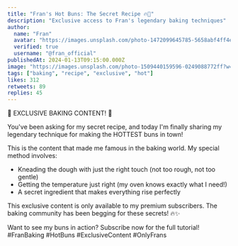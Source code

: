 ```yaml
---
title: "Fran's Hot Buns: The Secret Recipe 🔥🥖"
description: "Exclusive access to Fran's legendary baking techniques"
author:
  name: "Fran"
  avatar: "https://images.unsplash.com/photo-1472099645785-5658abf4ff4e?w=150&h=150&fit=crop&crop=face"
  verified: true
  username: "@fran_official"
publishedAt: 2024-01-13T09:15:00.000Z
image: "https://images.unsplash.com/photo-1509440159596-0249088772ff?w=800&h=400&fit=crop"
tags: ["baking", "recipe", "exclusive", "hot"]
likes: 312
retweets: 89
replies: 45
---
```


🥖 EXCLUSIVE BAKING CONTENT! 🥖

You've been asking for my secret recipe, and today I'm finally sharing my legendary technique for making the HOTTEST buns in town!

This is the content that made me famous in the baking world. My special method involves:
- Kneading the dough with just the right touch (not too rough, not too gentle)
- Getting the temperature just right (my oven knows exactly what I need!)
- A secret ingredient that makes everything rise perfectly

This exclusive content is only available to my premium subscribers. The baking community has been begging for these secrets! 🔥✨

Want to see my buns in action? Subscribe now for the full tutorial! #FranBaking #HotBuns #ExclusiveContent #OnlyFrans 